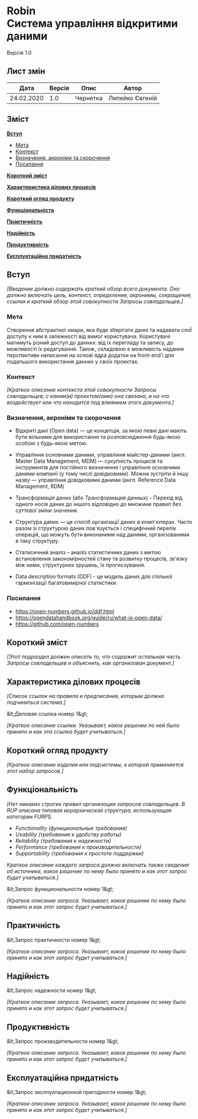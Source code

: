 #  Robin <br/> Система управління відкритими даними
Версія 1.0

## Лист змін
| Дата | Версія | Опис | Автор |
| --- | --- | --- | --- |
| 24.02.2020 | 1.0 | Чернетка | Лепейко Євгеній |

## Зміст

**[Вступ](#intro)**
*   [Мета](#intro-goal)
*   [Контекст](#intro-context)
*   [Визначення, акроніми та скорочення](#intro-words)
*   [Посилання](#intro-links)

**[Короткий зміст](#content)** <br/>

**[Характеристика ділових процесів](#characteristic)** <br/>

**[Короткий огляд продукту](#overview)** <br/>

**[Функціональність](#functionality)** <br/>

**[Практичність](#practicality)** <br/>

**[Надійність](#reliability)** <br/>

**[Продуктивність](#productivity)** <br/>

**[Експлуатаційна придатність](#suitability)** <br/>


## <a name="intro"></a> Вступ

_[Введение должно содержать краткий обзор всего документа. Оно должно включать цель, контекст, определения, акронимы, сокращения, ссылки и краткий обзор этой совокупности Запросы совладельцев.]_

### <a name="intro-goal"></a> Мета

Створення абстрактної хмари, яка буде зберігати данні та надавати слоЇ доступу к ним в залежності від вимог користувача. Користувачі матимуть різний доступ до данних: від їх перегладу та запису, до можливості їх редагування. Також, складовою є можливість надання перспективи написання на основі ядра додатки на front-end'і для подальшого використання данних у своїх проектах.

### <a name="intro-context"></a> Контекст

_[Краткое описание контекста этой совокупности Запросы совладельцев; с каким(и) проектом(ами) она связана, и на что воздействует или что находится под влиянием этого документа.]_

### <a name="intro-words"></a> Визначення, акроніми та скорочення

* Відкриті дані (Open data) — це концепція, за якою певні дані мають бути вільними для використання та розповсюдження будь-якою особою з будь-якою метою.

* Управління основними даними, управління майстер-даними (англ. Master Data Management, MDM) — сукупність процесів та інструментів для постійного визначення і управління основними даними компанії (у тому числі довідковими). Можна зустріти й іншу назву — управління довідковими даними (англ. Reference Data Management, RDM)
* Трансформація даних (або Трансформация данных) - Перехід від одного носія даних до іншого відповідно до множини правил без суттєвої зміни значення.

* Структу́ра да́них — це спосіб організації даних в комп'ютерах. Часто разом зі структурою даних пов'язується і специфічний перелік операцій, що можуть бути виконаними над даними, організованими в таку структуру.

* Статисичний аналіз  – аналіз статистичних даних з метою встановлення закономірностей стану та розвитку процесів, зв'язку між ними, структурних зрушень, їх прогнозування.

* Data description formats (DDF) - це модель даних для спільної гармонізації багатовимірної статистики.

### <a name="intro-links"></a> Посилання

* https://open-numbers.github.io/ddf.html
* https://opendatahandbook.org/guide/ru/what-is-open-data/
* https://github.com/open-numbers

## <a name="content"></a> Короткий зміст

_[Этот подраздел должен описать то, что содержит остальная часть Запросы совладельцев и объяснить, как организован документ.]_

## <a name="characteristic"></a> Характеристика ділових процесів

_[Список ссылок на правила и предписания, которым должна подчиняться система.]_

\&lt;Деловая ссылка номер 1\&gt;

_[Краткое описание ссылки. Указывает, какое решение по ней было принято и как эта ссылка будет учитываться.]_

## <a name="overview"></a> Короткий огляд продукту

_[Краткое описание изделия или подсистемы, к которой применяется этот набор запросов.]_

## <a name="functionality"></a> Функціональність

_[Нет никаких строгих правил организации запросов совладельцев. В RUP описана типовая иерархическая структура, использующая категории FURPS._

- _Functionality (функциональные требования)_
- _Usability (требования к удобству работы)_
- _Reliability (требования к надежности)_
- _Performance (требования к производительности)_
- _Supportability (требования к простоте поддержки)_

_Краткое описание каждого запроса должно включать также сведения об источнике, какое решение по нему было принято и как этот запрос будет учитываться.]_

\&lt;Запрос функциональности номер 1\&gt;

_[Краткое описание запроса. Указывает, какое решение по нему было принято и как этот запрос будет учитываться.]_

## <a name="practicality"></a> Практичність

\&lt;Запрос практичности номер 1\&gt;

_[Краткое описание запроса. Указывает, какое решение по нему было принято и как этот запрос будет учитываться.]_

## <a name="reliability"></a> Надійність

\&lt;Запрос надежности номер 1\&gt;

_[Краткое описание запроса. Указывает, какое решение по нему было принято и как этот запрос будет учитываться.]_

## <a name="productivity"></a> Продуктивність

\&lt;Запрос производительности номер 1\&gt;

_[Краткое описание запроса. Указывает, какое решение по нему было принято и как этот запрос будет учитываться.]_

## <a name="suitability"></a> Експлуатаційна придатність

\&lt;Запрос эксплуатационной пригодности номер 1\&gt;

_[Краткое описание запроса. Указывает, какое решение по нему было принято и как этот запрос будет учитываться.]_
